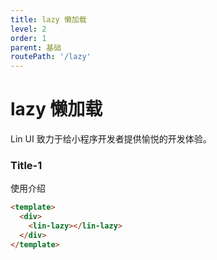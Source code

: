 ```yaml
---
title: lazy 懒加载
level: 2
order: 1
parent: 基础
routePath: '/lazy'
---
```


# lazy 懒加载
Lin UI 致力于给小程序开发者提供愉悦的开发体验。

### Title-1

使用介绍

```html
<template>
  <div>
    <lin-lazy></lin-lazy>
  </div>
</template>
```